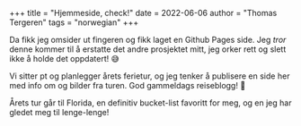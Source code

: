 +++
title = "Hjemmeside, check!"
date = 2022-06-06
author = "Thomas Tergeren"
tags = "norwegian"
+++

Da fikk jeg omsider ut fingeren og fikk laget en Github Pages side. Jeg _tror_ denne kommer til å erstatte det andre prosjektet mitt, jeg orker rett og slett ikke å holde det oppdatert! 😅

Vi sitter pt og planlegger årets ferietur, og jeg tenker å publisere en side her med info om og bilder fra turen. God gammeldags reiseblogg! 🥰

Årets tur går til Florida, en definitiv bucket-list favoritt for meg, og en jeg har gledet meg til lenge-lenge!
